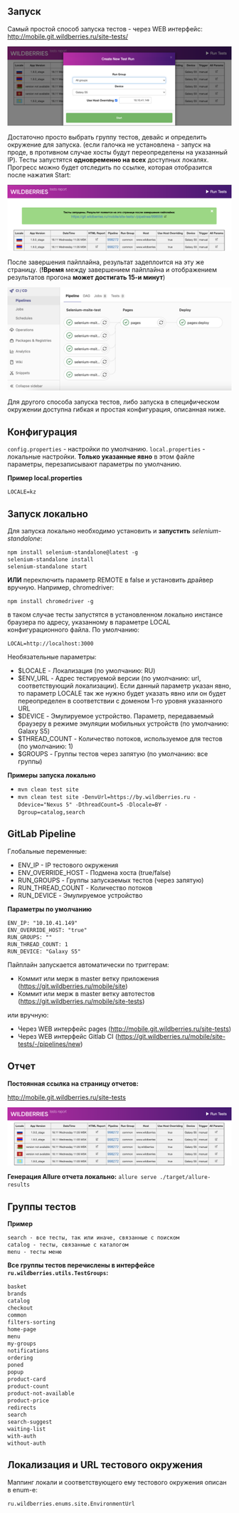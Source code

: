 ## Запуск
Самый простой способ запуска тестов - через WEB интерфейс:
http://mobile.git.wildberries.ru/site-tests/

![Screenshot](report/static/img/wildberries-tests-run.png)

Достаточно просто выбрать группу тестов, девайс и определить окружение для запуска.
(если галочка не установлена - запуск на проде, в противном случае хосты будут переопределены на указанный IP).
Тесты запустятся **одновременно на всех** доступных локалях.
Прогресс можно будет отследить по ссылке, которая отобразится после нажатия Start:

![Screenshot](report/static/img/wildberries-tests-pipeline-link.png)

После завершения пайплайна, результат задеплоится на эту же страницу.
(**!Время** между завершением пайплайна и отображением результатов прогона **может достигать 15-и минут**)

![Screenshot](report/static/img/wildberries-pipeline.png)

Для другого способа запуска тестов, либо запуска в специфическом окружении доступна гибкая и простая конфигурация, описанная ниже.

## Конфигурация
`config.properties` - настройки по умолчанию.
`local.properties` - локальные настройки. **Только указанные явно** в этом файле параметры, перезаписывают параметры по умолчанию. 

**Пример local.properties**
```
LOCALE=kz
```

## Запуск локально
Для запуска локально необходимо установить и **запустить** _selenium-standalone_:
```
npm install selenium-standalone@latest -g
selenium-standalone install
selenium-standalone start
```
**ИЛИ** переключить параметр REMOTE в false и установить драйвер вручную. Например, chromedriver:
```
npm install chromedriver -g
```
в таком случае тесты запустятся в установленном локально инстансе браузера по адресу, указанному в параметре LOCAL конфигурационного файла.
По умолчанию:
```
LOCAL=http://localhost:3000
```

Необязательные параметры:
* $LOCALE - Локализация (по умолчанию: RU)
* $ENV_URL - Адрес тестируемой версии (по умолчанию: url, соответствующий локализации). Если данный параметр указан явно, то параметр LOCALE так же нужно будет указать явно или он будет переопределен в соответствии с доменом 1-го уровня указанного URL
* $DEVICE - Эмулируемое устройство. Параметр, передаваемый браузеру в режиме эмуляции мобильных устройств (по умолчанию: Galaxy S5)
* $THREAD_COUNT - Количество потоков, используемое для тестов (по умолчанию: 1)
* $GROUPS - Группы тестов через запятую (по умолчанию: все группы)

**Примеры запуска локально**
* `mvn clean test site`
* `mvn clean test site -DenvUrl=https://by.wildberries.ru -Ddevice="Nexus 5" -DthreadCount=5 -Dlocale=BY -Dgroup=catalog,search`

## GitLab Pipeline
Глобальные переменные:
* ENV_IP - IP тестового окружения
* ENV_OVERRIDE_HOST - Подмена хоста (true/false)
* RUN_GROUPS - Группы запускаемых тестов (через запятую)
* RUN_THREAD_COUNT - Количество потоков
* RUN_DEVICE - Эмулируемое устройство

**Параметры по умолчанию**
```
ENV_IP: "10.10.41.149"
ENV_OVERRIDE_HOST: "true"
RUN_GROUPS: ""
RUN_THREAD_COUNT: 1
RUN_DEVICE: "Galaxy S5"
```
Пайплайн запускается автоматически по триггерам:
* Коммит или мерж в master ветку приложения (https://git.wildberries.ru/mobile/site)
* Коммит или мерж в master ветку автотестов (https://git.wildberries.ru/mobile/site-tests)

или вручную:
* Через WEB интерфейс pages (http://mobile.git.wildberries.ru/site-tests)
* Через WEB интерфейс Gitlab CI (https://git.wildberries.ru/mobile/site-tests/-/pipelines/new)

## Отчет
**Постоянная ссылка на страницу отчетов:**

http://mobile.git.wildberries.ru/site-tests

![Screenshot](report/static/img/wildberries-tests-report.png)

**Генерация Allure отчета локально:**
`allure serve ./target/allure-results`

## Группы тестов

**Пример**
```
search - все тесты, так или иначе, связанные с поиском
catalog - тесты, связанные с каталогом
menu - тесты меню
```
**Все группы тестов перечислены в интерфейсе `ru.wildberries.utils.TestGroups`:**
```
basket
brands
catalog
checkout
common
filters-sorting
home-page
menu
my-groups
notifications
ordering
poned
popup
product-card
product-count
product-not-available
product-price
redirects
search
search-suggest
waiting-list
with-auth
without-auth
```

## Локализация и URL тестового окружения
Маппинг локали и соответствующего ему тестового окружения описан в enum-е:
```
ru.wildberries.enums.site.EnvironmentUrl
```